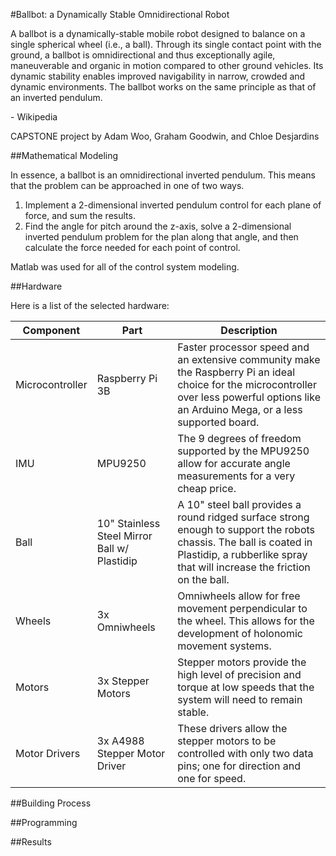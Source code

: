 #Ballbot: a Dynamically Stable Omnidirectional Robot

A ballbot is a dynamically-stable mobile robot designed to balance on a single spherical wheel (i.e., a ball). Through its single contact point with the ground, a ballbot is omnidirectional and thus exceptionally agile, maneuverable and organic in motion compared to other ground vehicles. Its dynamic stability enables improved navigability in narrow, crowded and dynamic environments. The ballbot works on the same principle as that of an inverted pendulum.

\- Wikipedia

CAPSTONE project by Adam Woo, Graham Goodwin, and Chloe Desjardins

##Mathematical Modeling

In essence, a ballbot is an omnidirectional inverted pendulum. This means that the problem can be approached in one of two ways.

1. Implement a 2-dimensional inverted pendulum control for each plane of force, and sum the results.
2. Find the angle for pitch around the z-axis, solve a 2-dimensional inverted pendulum problem for the plan along that angle, and then calculate the force needed for each point of control.

Matlab was used for all of the control system modeling.

##Hardware

Here is a list of the selected hardware:

| Component | Part | Description |
| --- | --- | --- |
| Microcontroller | Raspberry Pi 3B | Faster processor speed and an extensive community make the Raspberry Pi an ideal choice for the microcontroller over less powerful options like an Arduino Mega, or a less supported board. |
| IMU | MPU9250 | The 9 degrees of freedom supported by the MPU9250 allow for accurate angle measurements for a very cheap price. |
| Ball | 10" Stainless Steel Mirror Ball w/ Plastidip | A 10" steel ball provides a round ridged surface strong enough to support the robots chassis. The ball is coated in Plastidip, a rubberlike spray that will increase the friction on the ball. |
| Wheels | 3x Omniwheels | Omniwheels allow for free movement perpendicular to the wheel. This allows for the development of holonomic movement systems. |
| Motors | 3x Stepper Motors | Stepper motors provide the high level of precision and torque at low speeds that the system will need to remain stable. |
| Motor Drivers | 3x A4988 Stepper Motor Driver | These drivers allow the stepper motors to be controlled with only two data pins; one for direction and one for speed. |

##Building Process

##Programming

##Results
